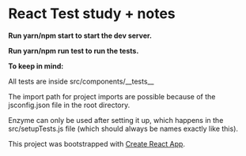 # React Test study + notes

**Run yarn/npm start to start the dev server.**

**Run yarn/npm run test to run the tests.**

**To keep in mind:**

All tests are inside src/components/\_\_tests\_\_

The import path for project imports are possible because of the jsconfig.json file in the root directory.

Enzyme can only be used after setting it up, which happens in the src/setupTests.js file (which should always be names exactly like this).

This project was bootstrapped with [Create React App](https://github.com/facebook/create-react-app).
